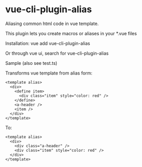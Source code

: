 # vue-cli-plugin-alias
Aliasing common html code in vue template.

This plugin lets you create macros or aliases in your *.vue files

Installation:
vue add vue-cli-plugin-alias

Or through vue ui, search for vue-cli-plugin-alias

Sample (also see test.ts)

Transforms vue template from alias form:
```
<template alias>
  <div>
    <define item>
      <div class="item" style="color: red" />
    </define>
    <a-header />
    <item />
  </div>
</template>
```
To:
```
<template alias>
  <div>
    <div class="a-header" />
    <div class="item" style="color: red" />
  </div>
</template>
```
